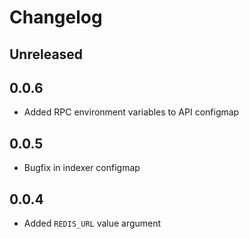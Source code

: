 # Changelog

## Unreleased

## 0.0.6 

- Added RPC environment variables to API configmap

## 0.0.5

- Bugfix in indexer configmap

## 0.0.4

- Added `REDIS_URL` value argument 